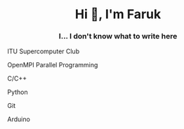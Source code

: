 <h1 align="center">Hi 👋, I'm Faruk</h1>
<h3 align="center">I... I don't know what to write here</h3>

ITU Supercomputer Club

OpenMPI Parallel Programming

C/C++

Python

Git

Arduino
